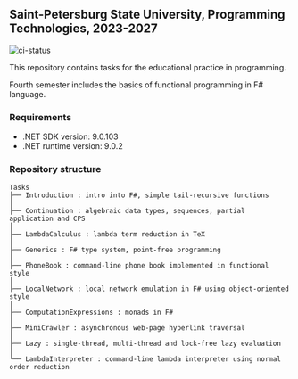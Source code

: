 ## Saint-Petersburg State University, Programming Technologies, 2023-2027

![ci-status](https://github.com/bygu4/Semester4/actions/workflows/ci.yml/badge.svg?event=push)

This repository contains tasks for the educational practice in programming.

Fourth semester includes the basics of functional programming in F# language.

### Requirements

- .NET SDK version: 9.0.103
- .NET runtime version: 9.0.2

### Repository structure
```
Tasks
├── Introduction : intro into F#, simple tail-recursive functions
│
├── Continuation : algebraic data types, sequences, partial application and CPS
│
├── LambdaCalculus : lambda term reduction in TeX
│
├── Generics : F# type system, point-free programming
│
├── PhoneBook : command-line phone book implemented in functional style
│
├── LocalNetwork : local network emulation in F# using object-oriented style
│
├── ComputationExpressions : monads in F#
│
├── MiniCrawler : asynchronous web-page hyperlink traversal
│
├── Lazy : single-thread, multi-thread and lock-free lazy evaluation
│
└── LambdaInterpreter : command-line lambda interpreter using normal order reduction
```

